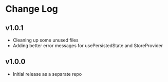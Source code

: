 # Change Log

## v1.0.1

* Cleaning up some unused files
* Adding better error messages for usePersistedState and StoreProvider

## v1.0.0

* Initial release as a separate repo
